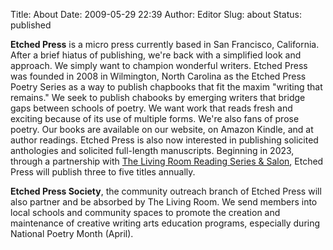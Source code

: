 Title: About
Date: 2009-05-29 22:39
Author: Editor
Slug: about
Status: published

**Etched Press** is a micro press currently based in San Francisco, California. After a brief hiatus of publishing, we're back with a simplified look and approach. We simply want to champion wonderful writers. Etched Press was founded in 2008 in Wilmington, North Carolina as the Etched Press Poetry Series as a way to publish chapbooks that fit the maxim "writing that remains." We seek to publish chabooks by emerging writers that bridge gaps between schools of poetry. We want work that reads fresh and exciting because of its use of multiple forms. We're also fans of prose poetry. Our books are available on our website, on Amazon Kindle, and at author readings. Etched Press is also now interested in publishing solicited anthologies and solicited full-length manuscripts. Beginning in 2023, through a partnership with [The Living Room Reading Series & Salon](https://thelivingroomsf.com), Etched Press will publish three to five titles annually.

**Etched Press Society**, the community outreach branch of Etched Press will also partner and be absorbed by The Living Room. We send members into local schools and community spaces to promote the creation and maintenance of creative writing arts education programs, especially during National Poetry Month (April).
